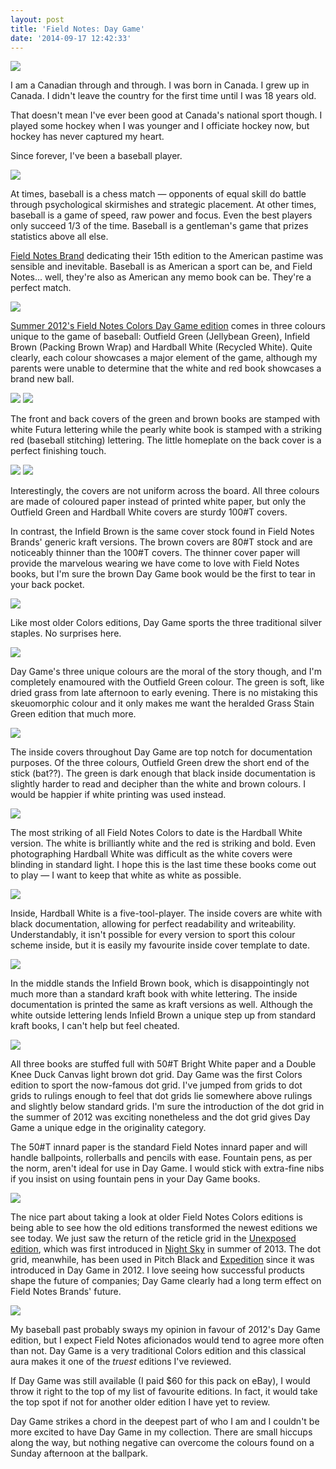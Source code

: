 ```yaml
---
layout: post
title: 'Field Notes: Day Game'
date: '2014-09-17 12:42:33'
---
```


![](/media/images/2014/Sep/P9150004.jpg)

I am a Canadian through and through. I was born in Canada. I grew up in Canada. I didn't leave the country for the first time until I was 18 years old.

That doesn't mean I've ever been good at Canada's national sport though. I played some hockey when I was younger and I officiate hockey now, but hockey has never captured my heart.

Since forever, I've been a baseball player.

![](/media/images/2014/Sep/P9150037.jpg)

At times, baseball is a chess match — opponents of equal skill do battle through psychological skirmishes and strategic placement. At other times, baseball is a game of speed, raw power and focus. Even the best players only succeed 1/3 of the time. Baseball is a gentleman's game that prizes statistics above all else. 

[Field Notes Brand](http://fieldnotesbrand.com) dedicating their 15th edition to the American pastime was sensible and inevitable. Baseball is as American a sport can be, and Field Notes... well, they're also as American any memo book can be. They're a perfect match.

![](/media/images/2014/Sep/P9130730.jpg)

[Summer 2012's Field Notes Colors Day Game edition](http://fieldnotesbrand.com/colors/daygame/) comes in three colours unique to the game of baseball: Outfield Green (Jellybean Green), Infield Brown (Packing Brown Wrap) and Hardball White (Recycled White). Quite clearly, each colour showcases a major element of the game, although my parents were unable to determine that the white and red book showcases a brand new ball.

![](/media/images/2014/Sep/P9130752.jpg)
![](/media/images/2014/Sep/P9130783.jpg)

The front and back covers of the green and brown books are stamped with white Futura lettering while the pearly white book is stamped with a striking red (baseball stitching) lettering. The little homeplate on the back cover is a perfect finishing touch.

![](/media/images/2014/Sep/P9130774.jpg)
![](/media/images/2014/Sep/P9150075.jpg)

Interestingly, the covers are not uniform across the board. All three colours are made of coloured paper instead of printed white paper, but only the Outfield Green and Hardball White covers are sturdy 100#T covers.

In contrast, the Infield Brown is the same cover stock found in Field Notes Brands' generic kraft versions. The brown covers are 80#T stock and are noticeably thinner than the 100#T covers. The thinner cover paper will provide the marvelous wearing we have come to love with Field Notes books, but I'm sure the brown Day Game book would be the first to tear in your back pocket.

![](/media/images/2014/Sep/P9130764.jpg)

Like most older Colors editions, Day Game sports the three traditional silver staples. No surprises here.

![](/media/images/2014/Sep/P9150022.jpg)

Day Game's three unique colours are the moral of the story though, and I'm completely enamoured with the Outfield Green colour. The green is soft, like dried grass from late afternoon to early evening. There is no mistaking this skeuomorphic colour and it only makes me want the heralded Grass Stain Green edition that much more.

![](/media/images/2014/Sep/P9130788.jpg)

The inside covers throughout Day Game are top notch for documentation purposes. Of the three colours, Outfield Green drew the short end of the stick (bat??). The green is dark enough that black inside documentation is slightly harder to read and decipher than the white and brown colours. I would be happier if white printing was used instead.

![](/media/images/2014/Sep/P9150011.jpg)

The most striking of all Field Notes Colors to date is the Hardball White version. The white is brilliantly white and the red is striking and bold. Even photographing Hardball White was difficult as the white covers were blinding in standard light. I hope this is the last time these books come out to play — I want to keep that white as white as possible.

![](/media/images/2014/Sep/P9130800.jpg)

Inside, Hardball White is a five-tool-player. The inside covers are white with black documentation, allowing for perfect readability and writeability. Understandably, it isn't possible for every version to sport this colour scheme inside, but it is easily my favourite inside cover template to date.

![](/media/images/2014/Sep/P9130798.jpg)

In the middle stands the Infield Brown book, which is disappointingly not much more than a standard kraft book with white lettering. The inside documentation is printed the same as kraft versions as well. Although the white outside lettering lends Infield Brown a unique step up from standard kraft books, I can't help but feel cheated.

![](/media/images/2014/Sep/P9130813.jpg)

All three books are stuffed full with 50#T Bright White paper and a Double Knee Duck Canvas light brown dot grid. Day Game was the first Colors edition to sport the now-famous dot grid. I've jumped from grids to dot grids to rulings enough to feel that dot grids lie somewhere above rulings and slightly below standard grids. I'm sure the introduction of the dot grid in the summer of 2012 was exciting nonetheless and the dot grid gives Day Game a unique edge in the originality category.

The 50#T innard paper is the standard Field Notes innard paper and will handle ballpoints, rollerballs and pencils with ease. Fountain pens, as per the norm, aren't ideal for use in Day Game. I would stick with extra-fine nibs if you insist on using fountain pens in your Day Game books.

![](/media/images/2014/Sep/P9130820.jpg)

The nice part about taking a look at older Field Notes Colors editions is being able to see how the old editions transformed the newest editions we see today. We just saw the return of the reticle grid in the [Unexposed edition](http://fieldnotesbrand.com/unexposed/), which was first introduced in [Night Sky](http://www.thenewsprint.co/2014/08/06/field-notes-night-sky/) in summer of 2013. The dot grid, meanwhile, has been used in Pitch Black and [Expedition](http://www.thenewsprint.co/2014/04/07/on-my-desk-field-notes-expedition-edition/) since it was introduced in Day Game in 2012. I love seeing how successful products shape the future of companies; Day Game clearly had a long term effect on Field Notes Brands' future.

![](/media/images/2014/Sep/P9150057.jpg)

My baseball past probably sways my opinion in favour of 2012's Day Game edition, but I expect Field Notes aficionados would tend to agree more often than not. Day Game is a very traditional Colors edition and this classical aura makes it one of the *truest* editions I've reviewed. 

If Day Game was still available (I paid $60 for this pack on eBay), I would throw it right to the top of my list of favourite editions. In fact, it would take the top spot if not for another older edition I have yet to review.

Day Game strikes a chord in the deepest part of who I am and I couldn't be more excited to have Day Game in my collection. There are small hiccups along the way, but nothing negative can overcome the colours found on a Sunday afternoon at the ballpark. 